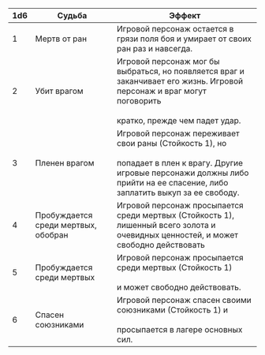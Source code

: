 
| 1d6 | Судьба | Эффект |
| ---- | ---- | ---- |
| 1 | Мертв от ран | Игровой персонаж остается в грязи поля боя и умирает от своих ран раз и навсегда. |
| 2 | Убит врагом | Игровой персонаж мог бы выбраться, но появляется враг и заканчивает его жизнь. Игровой персонаж и враг могут поговорить<br><br>кратко, прежде чем падет удар. |
| 3 | Пленен врагом | Игровой персонаж переживает свои раны (Стойкость 1), но<br><br>попадает в плен к врагу. Другие игровые персонажи должны либо прийти на ее спасение, либо заплатить выкуп за ее свободу. |
| 4 | Пробуждается среди мертвых, обобран | Игровой персонаж просыпается среди мертвых (Стойкость 1), лишенный всего золота и очевидных ценностей, и может свободно действовать |
| 5 | Пробуждается среди мертвых | Игровой персонаж просыпается среди мертвых (Стойкость 1)<br><br>и может свободно действовать. |
| 6 | Спасен союзниками | Игровой персонаж спасен своими союзниками (Стойкость 1) и<br><br>просыпается в лагере основных сил. |
